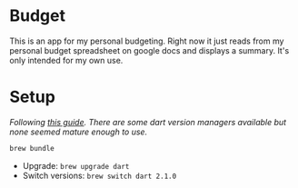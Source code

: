 # Budget

This is an app for my personal budgeting. Right now it just reads from my personal budget spreadsheet on google docs and displays a summary. It's only intended for my own use.

# Setup

*Following [this guide](https://dart.dev/get-dart). There are some dart version managers available but none seemed mature enough to use.*

```bash
brew bundle
```

- Upgrade: `brew upgrade dart`
- Switch versions: `brew switch dart 2.1.0`
